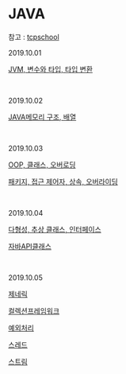# JAVA

참고 : [tcpschool](http://tcpschool.com/java/intro) 



2019.10.01

[JVM, 변수와 타입, 타입 변환](./JVM%2C%20변수와타입.md)

<br>

2019.10.02

[JAVA메모리 구조, 배열](./메모리%20구조%2C%20배열.md )

<br>

2019.10.03 

[OOP, 클래스, 오버로딩](./OOP%2C%20클래스%2C%20오버로딩.md)

[패키지, 접근 제어자, 상속, 오버라이딩](./패키지%2C%20접근제어자%2C%20상속%2C%20오버라이딩.md)

<br>

2019.10.04

[다형성, 추상 클래스, 인터페이스](./다형성%2C%20추상%20클래스%2C%20인터페이스.md)

[자바API클래스](./자바API클래스.md)

<br>

2019.10.05

[제네릭](./제네릭.md)

[컬렉션프레임워크](./컬렉션프레임워크.md)

[예외처리](./예외처리.md)

[스레드](./스레드.md)

[스트림](./스트림.md)

<br>

